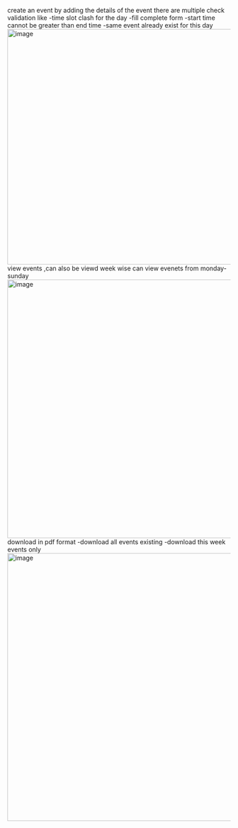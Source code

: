 create an event by adding the details of the event 
there are multiple check validation like 
-time slot clash for the day
-fill complete form
-start time cannot be greater than end time
-same event already exist for this day  
<img width="706" height="531" alt="image" src="https://github.com/user-attachments/assets/d053c259-c0f1-4e5d-b059-7bb0f4478170" />
view events ,can also be viewd week wise
can view evenets from monday-sunday
<img width="911" height="583" alt="image" src="https://github.com/user-attachments/assets/0d87b743-7500-45a0-8901-c850482b7f9f" />
download in pdf format
-download all events existing
-download this week events only
<img width="844" height="604" alt="image" src="https://github.com/user-attachments/assets/5684e706-bfe6-4f2e-bbf4-bf347341bbcb" />

